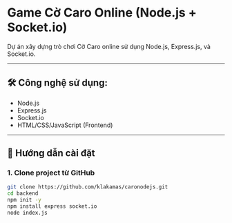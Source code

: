 # Game Cờ Caro Online (Node.js + Socket.io)

Dự án xây dựng trò chơi Cờ Caro online sử dụng Node.js, Express.js, và Socket.io.

---

## 🛠️ Công nghệ sử dụng:
- Node.js
- Express.js
- Socket.io
- HTML/CSS/JavaScript (Frontend)

---

## 🚀 Hướng dẫn cài đặt

### 1. Clone project từ GitHub
```bash
git clone https://github.com/klakamas/caronodejs.git
cd backend
npm init -y
npm install express socket.io
node index.js